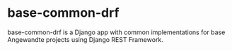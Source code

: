 # base-common-drf

base-common-drf is a Django app with common implementations for base Angewandte projects using Django REST Framework.


